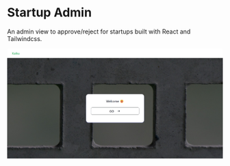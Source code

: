 # Startup Admin 
An admin view to approve/reject for startups built with React and Tailwindcss. 

![Image](preview.jpeg)

